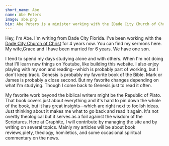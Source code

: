 ```yaml
---
short_name: Abe
name: Abe Peters
image: abe.png
bio: Abe Peters is a minister working with the [Dade City Church of Christ](https://dadecitychurchofchrist.com)
---
```

Hey, I'm Abe. I'm writing from Dade City Florida. I've been working with the [Dade City Church of Christ](https://dadecitychurchofchrist.com) for 4 years now. You can find my sermons here. My wife,Grace and I have been married for 6 years. We have one son.

I tend to spend my days studying alone and with others. When I'm not doing that I'll learn new things on Youtube, like building this website. I also enjoy playing with my son and reading--which is probably part of working, but I don't keep track.
Genesis is probably my favorite book of the Bible. Mark or James is probably a close second. But my favorite changes depending on what I'm studying. Though I come back to Genesis just to read it often.

My favorite work beyond the biblical writers might be the Republic of Plato. That book covers just about everything and it's hard to pin down the whole of the book, but it has great insights--which are right next to foolish ideas. Just thinking about it makes me what to go back and read it again. It's not overtly theological but it serves as a foil against the wisdom of the Scriptures.
Here at Graphite, I will contribute by managing the site and by writing on several topics. Mainly my articles will be about book reviews,piety, theology, homiletics, and some occasional spiritual commentary on the news.
